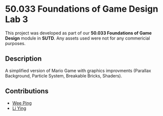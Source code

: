 # 50.033 Foundations of Game Design Lab 3

This project was developed as part of our **50.033 Foundations of Game Design** module in **SUTD**. Any assets used were not for any commericial purposes.
## Description
A simplified version of Mario Game with graphics improvments (Parallax Background, Particle System, Breakable Bricks, Shaders).
## Contributions

- [Wee Ping](https://github.com/GrimmWeeper)
- [Li Ying](https://github.com/liying-kwa)